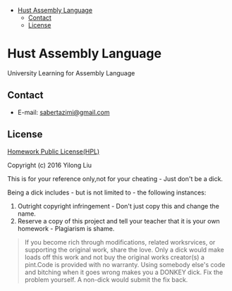 
* [Hust Assembly Language](#hust-assembly-language)
	* [Contact](#contact)
	* [License](#license)

# Hust Assembly Language

University Learning for Assembly Language

## Contact

-   E-mail: sabertazimi@gmail.com

## License

[Homework Public License(HPL)](https://raw.githubusercontent.com/sabertazimi/HustDataStructure/master/LICENSE)

Copyright (c) 2016 Yilong Liu

This is for your reference only,not for your cheating -  Just don't be a dick.

Being a dick includes - but is not limited to - the following instances:

1. Outright copyright infringement - Don't just copy this and change the name.
2. Reserve a copy of this project and tell your teacher that it is your own homework - Plagiarism is shame.

> If you become rich through modifications, related worksrvices, or supporting the original work, share the love. Only a dick would make loads off this work and not buy the original works creator(s) a pint.Code is provided with no warranty. Using somebody else's code and bitching when it goes wrong makes you a DONKEY dick. Fix the problem yourself. A non-dick would submit the fix back.
